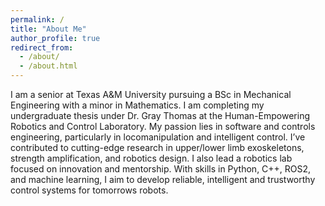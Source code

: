 ```yaml
---
permalink: /
title: "About Me"
author_profile: true
redirect_from: 
  - /about/
  - /about.html
---
```

I am a senior at Texas A&M University pursuing a BSc in Mechanical Engineering with a minor in Mathematics. I am completing my undergraduate thesis under Dr. Gray Thomas at the Human-Empowering Robotics and Control Laboratory. My passion lies in software and controls engineering, particularly in locomanipulation and intelligent control. I’ve contributed to cutting-edge research in upper/lower limb exoskeletons, strength amplification, and robotics design. I also lead a robotics lab focused on innovation and mentorship. With skills in Python, C++, ROS2, and machine learning, I aim to develop reliable, intelligent and trustworthy control systems for tomorrows robots.